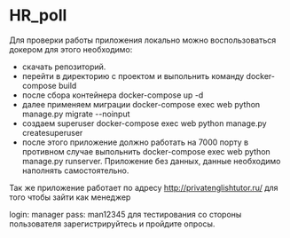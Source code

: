 # HR_poll
Для проверки работы приложения локально можно воспользоваться докером для этого необходимо:
   - скачать репозиторий. 
   - перейти в директорию с проектом и выпольнить команду docker-compose build 
   - после сбора контейнера docker-compose up -d 
   - далее применяем миграции docker-compose exec web python manage.py migrate --noinput 
   - создаем superuser docker-compose exec web python manage.py createsuperuser 
   - после этого приложение должно работать на 7000 порту в противном случае выпольнить docker-compose exec web python manage.py runserver. 
Приложение без данных, данные необходимо наполнять самостоятельно. 

Так же приложение работает по адресу http://privatenglishtutor.ru/ для того чтобы зайти как менеджер

login: manager pass: man12345 для тестирования со стороны пользователя зарегистрируйтесь и пройдите опросы.
